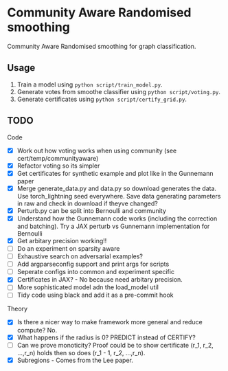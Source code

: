# Community Aware Randomised smoothing
Community Aware Randomised smoothing for graph classification.

## Usage

1. Train a model using `python script/train_model.py`.
2. Generate votes from smoothe classifier using `python script/voting.py`.
3. Generate certificates using `python script/certify_grid.py`.

## TODO

Code
- [x] Work out how voting works when using community (see cert/temp/communityaware)
- [x] Refactor voting so its simpler
- [x] Get certificates for synthetic example and plot like in the Gunnemann paper
- [x] Merge generate_data.py and data.py so download generates the data. Use torch_lightning seed everywhere. Save data generating parameters in raw and check in download if theyve changed?
- [x] Perturb.py can be split into Bernoulli and community
- [x] Understand how the Gunnemann code works (including the correction and batching). Try a JAX perturb vs Gunnemann implementation for Bernoulli
- [x] Get arbitary precision working!!
- [ ] Do an experiment on sparsity aware
- [ ] Exhaustive search on adversarial examples?
- [ ] Add argparseconfig support and print args for scripts
- [ ] Seperate configs into common and experiment specific
- [x] Certificates in JAX? - No because need arbitary precision.
- [ ] More sophisticated model adn the load_model util
- [ ] Tidy code using black and add it as a pre-commit hook

Theory
- [x] Is there a nicer way to make framework more general and reduce compute? No.
- [x] What happens if the radius is 0? PREDICT instead of CERTIFY?
- [ ] Can we prove monoticity? Proof could be to show certificate (r_1, r_2, ...,r_n) holds then so does (r_1 - 1, r_2, ...,r_n).
- [x] Subregions - Comes from the Lee paper.
